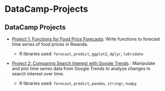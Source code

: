 # DataCamp-Projects

## DataCamp Projects 
  
- [Project 1: Functions for Food Price Forecasts](https://github.com/sakshimukhi/DataCamp-Projects/blob/main/Functions%20for%20Food%20Price%20Forecasts.ipynb): Write functions to forecast time series of food prices in Rwanda.
  - R libraries used: `forecast`, `predict`, `ggplot2`, `dplyr`, `lubridate`

- [Project 2: Comparing Search Interest with Google Trends](https://github.com/sakshimukhi/DataCamp-Projects/blob/main/Comparing%20Search%20Interest%20with%20Google%20Trends.ipynb) : Manipulate and plot time series data from Google Trends to analyze changes in search interest over time.
  -  R libraries used: `forecast`, `predict`, `pandas`, `stringr`, `numpy`
